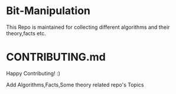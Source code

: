 # Bit-Manipulation
This Repo is maintained for collecting different algorithms and their theory,facts etc.

# CONTRIBUTING.md
Happy Contributing! :)

Add Algorithms,Facts,Some theory related repo's Topics

